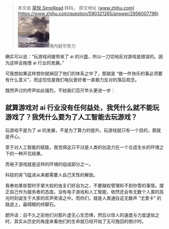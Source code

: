 > 本文由 [简悦 SimpRead](http://ksria.com/simpread/) 转码， 原文地址 [www.zhihu.com](https://www.zhihu.com/question/590321265/answer/2956007796) ![2f241762d188ff7f22dc8c6125bbe40c_MD5](../assets/2f241762d188ff7f22dc8c6125bbe40c_MD5.jpg)境内挺华势力​

确实可以说：“玩游戏间接带来了 ai 的兴盛，所以一刀切地反对游戏是错误的。因为这样会拖慢 ai 行业的发展。”

可我想如果这样想你就掉回了他们的体系之中了，那就是 “做一件快乐的事必须要有什么意义”，而这恰恰是我们电玩爱好者一直极力反对的落后观念。

既然声讨的呼声如此强烈，不妨我们百尺竿头更进一步：

就算游戏对 ai 行业没有任何益处，我凭什么就不能玩游戏了？我凭什么要为了人工智能去玩游戏？
----------------------------------------------

玩游戏不是为了 ai 的发展，不是为了算力的提升。玩游戏就只有一个目的，那就是开心。

至于对人工智能的赋能，我觉得这只不过是人类的创造力在一个合适生长的环境之下的一种开花结果。

而电子游戏就是这样的环境的组成部分之一。

科技的突飞猛进从来都需要人自己天性的解放。

我奉劝某些暂时手掌大权的虫豸们好自为之，不要越权管理轮不到你管的事情。摆正自己作为服务者的态度。没有电子游戏和人工智能，依然还会有无数个人类的高光时刻诞生于大家的欢声笑语之中。而你们，就是人类通往这无数声 “尤里卡” 的路途上，最碍眼的绊脚石。

题外话：自不久之前他们对那片虚无心生恐惧，然后以惊人的速度与力度退怯之时，其实从历史的角度来看他们的生命就已经开始了无可挽回的倒计时。